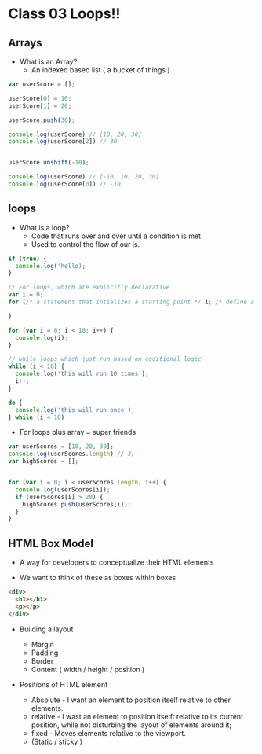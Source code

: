 # Class 03 Loops!!

## Arrays

- What is an Array?
  - An indexed based list ( a bucket of things )
  
```js
var userScore = [];

userScore[0] = 10;
userScore[1] = 20;

userScore.push(30);

console.log(userScore) // [10, 20, 30]
console.log(userScore[2]) // 30


userScore.unshift(-10);

console.log(userScore) // [-10, 10, 20, 30]
console.log(userScore[0]) // -10
```

## loops

- What is a loop?
  - Code that runs over and over until a condition is met
  - Used to control the flow of our js.

```js
if (true) {
  console.log('hello);
}

// For loops, which are explicitly declarative
var i = 0;
for (/* a statement that intializes a starting point */ i; /* define a condition for the loop to end */ i === 0; /*An operation to perfrom at each iteration */ i = i + 1) {

}

for (var i = 0; i < 10; i++) {
  console.log(i);
}

// while loops which just run based on coditional logic
while (i < 10) {
  console.log('this will run 10 times');
  i++;
}

do {
  console.log('this will run once');
} while (i < 10)
```

- For loops plus array = super friends

```js
var userScores = [10, 20, 30];
console.log(userScores.length) // 3;
var highScores = [];


for (var i = 0; i < userScores.length; i++) {
  console.log(userScores[i]);
  if (userScores[i] > 20) {
    highScores.push(userScores[i]);
  }
}

```


## HTML Box Model

- A way for developers to conceptualize their HTML elements

- We want to think of these as boxes within boxes
```html
<div>
  <h1></h1>
  <p></p>
</div>
```

- Building a layout
  - Margin
  - Padding
  - Border
  - Content ( width / height / position )

- Positions of HTML element
  - Absolute - I want an element to position itself relative to other elements.
  - relative - I wast an element to position itselft relative to its current position, while not disturbing the layout of elements around it;
  - fixed - Moves elements relative to the viewport.
  - (Static / sticky )